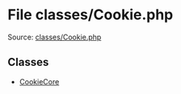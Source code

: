 File classes/Cookie.php
=========

Source: [classes/Cookie.php](https://github.com/PrestaShop/PrestaShop/blob/1.6.0.4/classes/Cookie.php)


Classes
-------

* [CookieCore](class.CookieCore.md)

